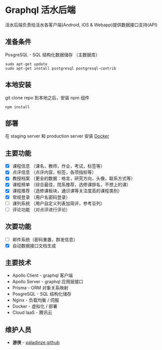 # Graphql 活水后端

活水后端负责给活水各客户端(Android, iOS & Webapp)提供数据接口支持(API)

## 准备条件

PosgreSQL - SQL 结构化数据储存 （主数据库）

```
sudo apt-get update
sudo apt-get install postgresql postgresql-contrib
```

## 本地安装

git clone repo 到本地之后，安装 npm 组件

```
npm install
```

## 部署

在 staging server 和 production server 安装 [Docker](https://docs.docker.com/engine/installation/linux/docker-ce/ubuntu/)

## 主要功能

- [x] 课程信息 （课名，教师，作业，考试，标签等）
- [x] 点评信息 （点评内容，标签，各项指标等）
- [x] 教授档案 （更全的数据：格言，研究方向，头像，联系方式等）
- [x] 课程榜单 （综合最佳，院系推荐，选修课排名，不想上的课）
- [x] 课程推荐 （选修课板块，通识课等关注度高的课程类别）
- [x] 常规登录 （用户名密码登录）
- [ ] 课列系统 （用户自定义列表加简评，参考豆列）
- [ ] 评论功能 （对点评进行评论）

## 次要功能

- [ ] 邮件系统（密码重置，群发信息）
- [x] 自动数据接口文档生成

## 主要技术

- Apollo Client - graphql 客户端
- Apollo Server - graphql 应用层接口
- Prisma - ORM 对象关系映射
- PosgreSQL - SQL 结构化储存
- Nginx - 负载均衡 / 伺服
- Docker - 虚拟化 / 部署
- Cloud IaaS - 腾讯云

## 维护人员

- **游侠** - [paladinze github](https://github.com/paladinze)
